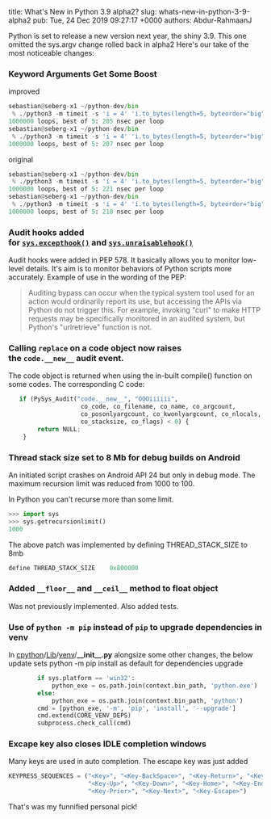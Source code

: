title: What's New in Python 3.9 alpha2?
slug: whats-new-in-python-3-9-alpha2
pub: Tue, 24 Dec 2019 09:27:17 +0000
authors: Abdur-RahmaanJ

Python is set to release a new version next year, the shiny 3.9. This one omitted the sys.argv change rolled back in alpha2 Here's our take of the most noticeable changes:




### Keyword Arguments Get Some Boost




improved





```python
sebastian@seberg-x1 ~/python-dev/bin
 % ./python3 -m timeit -s 'i = 4' 'i.to_bytes(length=5, byteorder="big", signed=True)'
1000000 loops, best of 5: 205 nsec per loop
sebastian@seberg-x1 ~/python-dev/bin
 % ./python3 -m timeit -s 'i = 4' 'i.to_bytes(length=5, byteorder="big", signed=True)'
1000000 loops, best of 5: 207 nsec per loop
```



original





```python
sebastian@seberg-x1 ~/python-dev/bin
 % ./python3 -m timeit -s 'i = 4' 'i.to_bytes(length=5, byteorder="big", signed=True)'
1000000 loops, best of 5: 221 nsec per loop
sebastian@seberg-x1 ~/python-dev/bin
 % ./python3 -m timeit -s 'i = 4' 'i.to_bytes(length=5, byteorder="big", signed=True)'
1000000 loops, best of 5: 218 nsec per loop
```



###  Audit hooks added for [`sys.excepthook()`](https://docs.python.org/3.9/library/sys.html#sys.excepthook) and [`sys.unraisablehook()`](https://docs.python.org/3.9/library/sys.html#sys.unraisablehook)




Audit hooks were added in PEP 578. It basically allows you to monitor low-level details. It's aim is to monitor behaviors of Python scripts more accurately. Example of use in the wording of the PEP:





>  Auditing bypass can occur when the typical system tool used for an action would ordinarily report its use, but accessing the APIs via Python do not trigger this. For example, invoking "curl" to make HTTP requests may be specifically monitored in an audited system, but Python's "urlretrieve" function is not. 
> 
> 




###  Calling `replace` on a code object now raises the `code.__new__` audit event.




 The code object is returned when using the in-built compile() function on some codes. The corresponding C code:





```python
   if (PySys_Audit("code.__new__", "OOOiiiiii",
                    co_code, co_filename, co_name, co_argcount,
                    co_posonlyargcount, co_kwonlyargcount, co_nlocals,
                    co_stacksize, co_flags) < 0) {
        return NULL;
    }
```



###  Thread stack size set to 8 Mb for debug builds on Android




An initiated script crashes on Android API 24 but only in debug mode. The maximum recursion limit was reduced from 1000 to 100.




In Python you can't recurse more than some limit. 





```python
>>> import sys
>>> sys.getrecursionlimit()
1000
```



 The above patch was implemented by defining THREAD\_STACK\_SIZE to 8mb





```python
define THREAD_STACK_SIZE    0x800000
```



###  Added `__floor__` and `__ceil__` method to float object




Was not previously implemented. Also added tests.




###  Use of `python -m pip` instead of `pip` to upgrade dependencies in venv




In [cpython](https://github.com/python/cpython/tree/d9aa216d49423d58e192cd7a25016f90fe771ce7)/[Lib](https://github.com/python/cpython/tree/d9aa216d49423d58e192cd7a25016f90fe771ce7/Lib)/[venv](https://github.com/python/cpython/tree/d9aa216d49423d58e192cd7a25016f90fe771ce7/Lib/venv)/**\_\_init\_\_.py** alongsize some other changes, the below update sets python -m pip install as default for dependencies upgrade





```python
        if sys.platform == 'win32':
            python_exe = os.path.join(context.bin_path, 'python.exe')
        else:
            python_exe = os.path.join(context.bin_path, 'python')
        cmd = [python_exe, '-m', 'pip', 'install', '--upgrade']
        cmd.extend(CORE_VENV_DEPS)
        subprocess.check_call(cmd)
```



###  Excape key also closes IDLE completion windows




Many keys are used in auto completion. The escape key was just added 





```python
KEYPRESS_SEQUENCES = ("<Key>", "<Key-BackSpace>", "<Key-Return>", "<Key-Tab>",
                      "<Key-Up>", "<Key-Down>", "<Key-Home>", "<Key-End>",
                      "<Key-Prior>", "<Key-Next>", "<Key-Escape>")
```






That's was my funnified personal pick!



